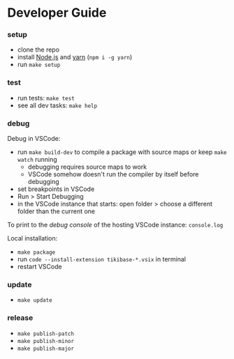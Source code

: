 # Developer Guide

### setup

- clone the repo
- install [Node.js](https://nodejs.org) and [yarn](https://classic.yarnpkg.com)
  (`npm i -g yarn`)
- run <code type="make/command">make setup</code>

### test

- run tests: <code type="make/command">make test</code>
- see all dev tasks: <code type="make/command">make help</code>

### debug

Debug in VSCode:

- run <code type="make/command">make build-dev</code> to compile a package with
  source maps or keep <code type="make/command">make watch</code> running
  - debugging requires source maps to work
  - VSCode somehow doesn't run the compiler by itself before debugging
- set breakpoints in VSCode
- Run > Start Debugging
- in the VSCode instance that starts: open folder > choose a different folder
  than the current one

To print to the _debug console_ of the hosting VSCode instance: `console.log`

Local installation:

- <code type="make/command">make package</code>
- run `code --install-extension tikibase-*.vsix` in terminal
- restart VSCode

### update

- <code type="make/command">make update</code>

### release

- <code type="make/command">make publish-patch</code>
- <code type="make/command">make publish-minor</code>
- <code type="make/command">make publish-major</code>
